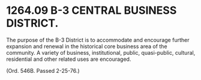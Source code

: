 1264.09 B-3 CENTRAL BUSINESS DISTRICT.
======================================

The purpose of the B-3 District is to accommodate and encourage further
expansion and renewal in the historical core business area of the
community. A variety of business, institutional, public, quasi-public,
cultural, residential and other related uses are encouraged.

(Ord. 546B. Passed 2-25-76.)
